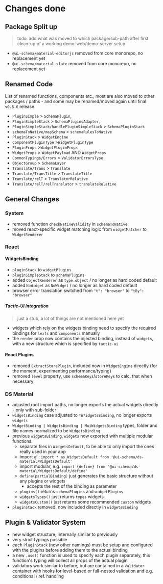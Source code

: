 # Changes done

## Package Split up

> todo: add what was moved to which package/sub-path after first clean-up of a working demo-web/demo-server setup

- `@ui-schema/material-editorjs` removed from core monorepo, no replacement yet
- `@ui-schema/material-slate` removed from core monorepo, no replacement yet

## Renamed Code

List of renamed functions, components etc., most are also moved to other packages / paths - and some may be renamed/moved again until final `v0.5.0` release.

- `PluginSimple` > `SchemaPlugin`,
- `PluginSimpleStack` > `SchemaPluginsAdapter`,
- `PluginSimpleStack/handlePluginSimpleStack` > `SchemaPluginStack`
- `schemaToNative/mapSchema` > `schemaRulesToNative`
- `PluginStack` > `WidgetEngine`
- `ComponentPluginType` >`WidgetPluginType`
- `PluginProps` >`WidgetPluginProps`
- `WidgetProps` > `WidgetPayload` AND `WidgetProps`
- `CommonTypings/Errors` > `ValidatorErrorsType`
- `ObjectGroup` > `SchemaLayer`
- `Translate/Trans` > `Translate`
- `Translate/TransTitle` > `TranslateTitle`
- `Translate/relT` > `TranslatorRelative`
- `Translate/relT/relTranslator` > `translateRelative`

## General Changes

### System

- removed function `checkNativeValidity` in `schemaToNative`
- moved react-specific widget matching logic from `widgetMatcher` to `WidgetRenderer`

### React

#### WidgetsBinding

- `pluginStack` to `widgetPlugins`
- `pluginSimpleStack` to `schemaPlugins`
- added `ObjectRenderer` as `type.object` / no longer as hard coded default
- added `NoWidget` as `NoWidget` / no longer as hard coded default
- browser error translation switched from `"t": "browser"` to `"tBy": "browser"`

##### Tactic-UI Integration

> just a stub, a lot of things are not mentioned here yet

- widgets which rely on the widgets binding need to specify the required bindings for `leafs` and `components` manually
- the `render` prop now contains the injected binding, instead of `widgets`, with a new structure which is specified by `tactic-ui`

#### React Plugins

- removed `ExtractStorePlugin`, included now in `WidgetEngine` directly (for the moment, experimenting performance/typing)
- removed `level` property, use `schemaKeys`/`storeKeys` to calc. that when necessary

### DS Material

- adjusted root import paths, no longer exports the actual widgets directly - only with sub-folder
- `widgetsBinding` case adjusted to `*W*idgetsBinding`, no longer exports `widgets`
- `WidgetBinding | WidgetsBinding | MuiWidgetsBinding` types, folder and file names normalized to be `WidgetsBinding`
- previous `widgetsBinding.widgets` now exported with multiple modular functions:
    - separate files in `WidgetsDefault`, to be able to only import the ones really used in your app
    - import all: `import * as WidgetsDefault from '@ui-schema/ds-material/WidgetsDefault'`
    - import modular, e.g. `import {define} from '@ui-schema/ds-material/WidgetsDefault/define'`
    - `define(partialBinding)` just generates the basic structure without any plugins or widgets
        - accepts the rest of the binding as parameter
    - `plugins()` returns `schemaPlugins` and `widgetPlugins`
    - `widgetsTypes()` just returns `types` widgets
    - `widgetsCustom()` just returns some recommended `custom` widgets
- `pluginStack` removed, now included directly in `widgetsBinding`

## Plugin & Validator System

- new widget structure, internally similar to previously
- very strict typings possible
- each `PluginStack` (now other namings) must be setup and configured with the plugins before adding them to the actual binding
- a new `.use()` function is used to specify each plugin separately, this function's typing will collect all props of the actual plugin
- validators work similar to before, but are contained in a `Validator` container with hooks for level-based or full-nested validation and e.g. conditional / ref. handling
